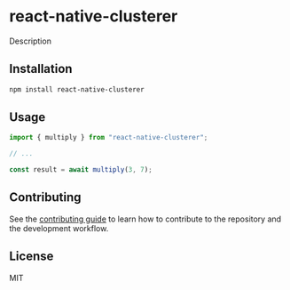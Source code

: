 # react-native-clusterer

Description

## Installation

```sh
npm install react-native-clusterer
```

## Usage

```js
import { multiply } from "react-native-clusterer";

// ...

const result = await multiply(3, 7);
```

## Contributing

See the [contributing guide](CONTRIBUTING.md) to learn how to contribute to the repository and the development workflow.

## License

MIT
